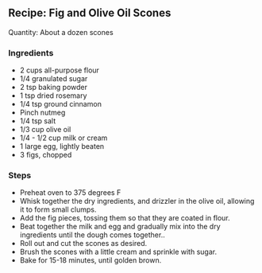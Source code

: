 ## Recipe: Fig and Olive Oil Scones
Quantity: About a dozen scones  

### Ingredients
 - 2 cups all-purpose flour
 - 1/4 granulated sugar
 - 2 tsp baking powder
 - 1 tsp dried rosemary
 - 1/4 tsp ground cinnamon
 - Pinch nutmeg
 - 1/4 tsp salt
 - 1/3 cup olive oil
 - 1/4 - 1/2 cup milk or cream
 - 1 large egg, lightly beaten
 - 3 figs, chopped

### Steps
 - Preheat oven to 375 degrees F
 - Whisk together the dry ingredients, and drizzler in the olive oil, allowing it to form small clumps.
 - Add the fig pieces, tossing them so that they are coated in flour.
 - Beat together the milk and egg and gradually mix into the dry ingredients until the dough comes together..
 - Roll out and cut the scones as desired.
 - Brush the scones with a little cream and sprinkle with sugar.
 - Bake for 15-18 minutes, until golden brown.


